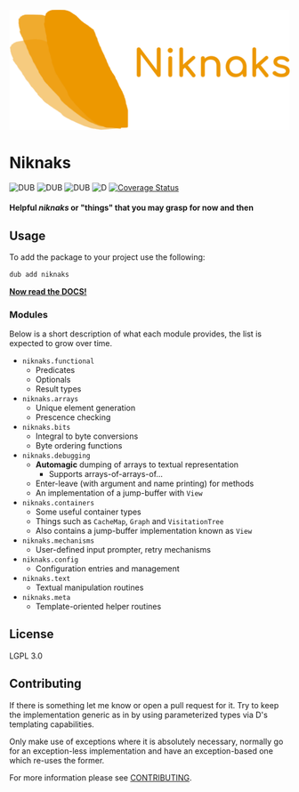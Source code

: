 ![](branding/banner.png)

Niknaks
=======

![DUB](https://img.shields.io/dub/v/niknaks?color=%23c10000ff%20&style=flat-square) ![DUB](https://img.shields.io/dub/dt/niknaks?style=flat-square) ![DUB](https://img.shields.io/dub/l/niknaks?style=flat-square) ![D](https://github.com/deavmi/doap/actions/workflows/d.yml/badge.svg?branch=master) 
[![Coverage Status](https://coveralls.io/repos/github/deavmi/niknaks/badge.svg?branch=master)](https://coveralls.io/github/deavmi/niknaks?branch=master)

#### Helpful _niknaks_ or "things" that you may grasp for now and then

## Usage

To add the package to your project use the following:

```d
dub add niknaks
```

[**Now read the DOCS!**](https://niknaks.dpldocs.info/)

### Modules

Below is a short description of what each module provides, the list
is expected to grow over time.

* `niknaks.functional`
    * Predicates
    * Optionals
    * Result types
* `niknaks.arrays`
    * Unique element generation
    * Prescence checking
* `niknaks.bits`
    * Integral to byte conversions
    * Byte ordering functions
* `niknaks.debugging`
    * **Automagic** dumping of arrays to textual representation
        * Supports arrays-of-arrays-of...
    * Enter-leave (with argument and name printing) for methods
    * An implementation of a jump-buffer with `View`
* `niknaks.containers`
    * Some useful container types
    * Things such as `CacheMap`, `Graph` and `VisitationTree`
    * Also contains a jump-buffer implementation known as `View`
* `niknaks.mechanisms`
    * User-defined input prompter, retry mechanisms
* `niknaks.config`
    * Configuration entries and management
* `niknaks.text`
    * Textual manipulation routines
* `niknaks.meta`
    * Template-oriented helper routines

## License

LGPL 3.0

## Contributing

If there is something let me know or open a pull request for it. Try
to keep the implementation generic as in by using parameterized types
via D's templating capabilities.

Only make use of exceptions where it is absolutely necessary, normally
go for an exception-less implementation and have an exception-based
one which re-uses the former.

For more information please see [CONTRIBUTING](CONTRIBUTING.md).
